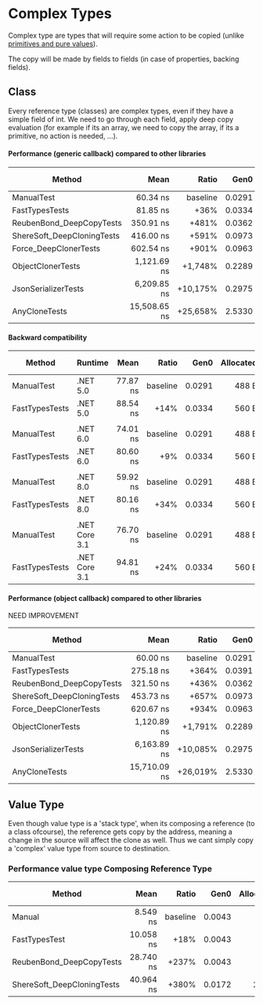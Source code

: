 # Complex Types

Complex type are types that will require some action to be copied (unlike [primitives and pure values](primitives.md)).

The copy will be made by fields to fields (in case of properties, backing fields).

## Class

Every reference type (classes) are complex types, even if they have a simple field of int.
We need to go through each field, apply deep copy evaluation (for example if its an array, we need to copy the array, if its a primitive, no action is needed, ...).

#### Performance (generic callback) compared to other libraries

| Method                     | Mean         | Ratio    | Gen0   | Gen1   | Allocated | Alloc Ratio |
|--------------------------- |-------------:|---------:|-------:|-------:|----------:|------------:|
| ManualTest                 |     60.34 ns | baseline | 0.0291 |      - |     488 B |             |
| FastTypesTests             |     81.85 ns |     +36% | 0.0334 |      - |     560 B |        +15% |
| ReubenBond_DeepCopyTests   |    350.91 ns |    +481% | 0.0362 |      - |     608 B |        +25% |
| ShereSoft_DeepCloningTests |    416.00 ns |    +591% | 0.0973 | 0.0005 |    1632 B |       +234% |
| Force_DeepClonerTests      |    602.54 ns |    +901% | 0.0963 |      - |    1624 B |       +233% |
| ObjectClonerTests          |  1,121.69 ns |  +1,748% | 0.2289 |      - |    3848 B |       +689% |
| JsonSerializerTests        |  6,209.85 ns | +10,175% | 0.2975 |      - |    5104 B |       +946% |
| AnyCloneTests              | 15,508.65 ns | +25,658% | 2.5330 | 0.0153 |   42392 B |     +8,587% |

#### Backward compatibility 

 Method         | Runtime       | Mean     | Ratio    | Gen0   | Allocated | Alloc Ratio |
|--------------- |-------------- |---------:|---------:|-------:|----------:|------------:|
| ManualTest     | .NET 5.0      | 77.87 ns | baseline | 0.0291 |     488 B |             |
| FastTypesTests | .NET 5.0      | 88.54 ns |     +14% | 0.0334 |     560 B |        +15% |
|                |               |          |          |        |           |             |
| ManualTest     | .NET 6.0      | 74.01 ns | baseline | 0.0291 |     488 B |             |
| FastTypesTests | .NET 6.0      | 80.60 ns |      +9% | 0.0334 |     560 B |        +15% |
|                |               |          |          |        |           |             |
| ManualTest     | .NET 8.0      | 59.92 ns | baseline | 0.0291 |     488 B |             |
| FastTypesTests | .NET 8.0      | 80.16 ns |     +34% | 0.0334 |     560 B |        +15% |
|                |               |          |          |        |           |             |
| ManualTest     | .NET Core 3.1 | 76.70 ns | baseline | 0.0291 |     488 B |             |
| FastTypesTests | .NET Core 3.1 | 94.81 ns |     +24% | 0.0334 |     560 B |        +15% |

#### Performance (object callback) compared to other libraries

NEED IMPROVEMENT

| Method                     | Mean         | Ratio    | Gen0   | Gen1   | Allocated | Alloc Ratio |
|--------------------------- |-------------:|---------:|-------:|-------:|----------:|------------:|
| ManualTest                 |     60.00 ns | baseline | 0.0291 |      - |     488 B |             |
| FastTypesTests             |    275.18 ns |    +364% | 0.0391 |      - |     656 B |        +34% |
| ReubenBond_DeepCopyTests   |    321.50 ns |    +436% | 0.0362 |      - |     608 B |        +25% |
| ShereSoft_DeepCloningTests |    453.73 ns |    +657% | 0.0973 | 0.0005 |    1632 B |       +234% |
| Force_DeepClonerTests      |    620.67 ns |    +934% | 0.0963 |      - |    1624 B |       +233% |
| ObjectClonerTests          |  1,120.89 ns |  +1,791% | 0.2289 |      - |    3848 B |       +689% |
| JsonSerializerTests        |  6,163.89 ns | +10,085% | 0.2975 |      - |    5104 B |       +946% |
| AnyCloneTests              | 15,710.09 ns | +26,019% | 2.5330 | 0.0305 |   42392 B |     +8,587% |

## Value Type

Even though value type is a 'stack type', when its composing a reference (to a class ofcourse), the reference gets copy by the address, meaning a change in the source will affect the clone as well.
Thus we cant simply copy a 'complex' value type from source to destination.

### Performance value type Composing Reference Type

| Method                     | Mean      | Ratio    | Gen0   | Allocated | Alloc Ratio |
|--------------------------- |----------:|---------:|-------:|----------:|------------:|
| Manual                     |  8.549 ns | baseline | 0.0043 |      72 B |             |
| FastTypesTest              | 10.058 ns |     +18% | 0.0043 |      72 B |         +0% |
| ReubenBond_DeepCopyTests   | 28.740 ns |    +237% | 0.0043 |      72 B |         +0% |
| ShereSoft_DeepCloningTests | 40.964 ns |    +380% | 0.0172 |     288 B |       +300% |